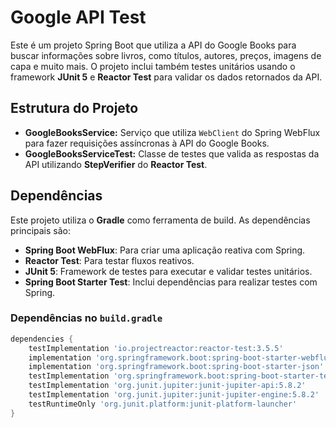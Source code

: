 # Google API Test

Este é um projeto Spring Boot que utiliza a API do Google Books para buscar informações sobre livros, como títulos, autores, preços, imagens de capa e muito mais. O projeto inclui também testes unitários usando o framework **JUnit 5** e **Reactor Test** para validar os dados retornados da API.

## Estrutura do Projeto

- **GoogleBooksService:** Serviço que utiliza `WebClient` do Spring WebFlux para fazer requisições assíncronas à API do Google Books.
- **GoogleBooksServiceTest:** Classe de testes que valida as respostas da API utilizando **StepVerifier** do **Reactor Test**.

## Dependências

Este projeto utiliza o **Gradle** como ferramenta de build. As dependências principais são:

- **Spring Boot WebFlux**: Para criar uma aplicação reativa com Spring.
- **Reactor Test**: Para testar fluxos reativos.
- **JUnit 5**: Framework de testes para executar e validar testes unitários.
- **Spring Boot Starter Test**: Inclui dependências para realizar testes com Spring.

### Dependências no `build.gradle`

```gradle
dependencies {
    testImplementation 'io.projectreactor:reactor-test:3.5.5'
    implementation 'org.springframework.boot:spring-boot-starter-webflux'
    implementation 'org.springframework.boot:spring-boot-starter-json'
    testImplementation 'org.springframework.boot:spring-boot-starter-test'
    testImplementation 'org.junit.jupiter:junit-jupiter-api:5.8.2'
    testImplementation 'org.junit.jupiter:junit-jupiter-engine:5.8.2'
    testRuntimeOnly 'org.junit.platform:junit-platform-launcher'
}
